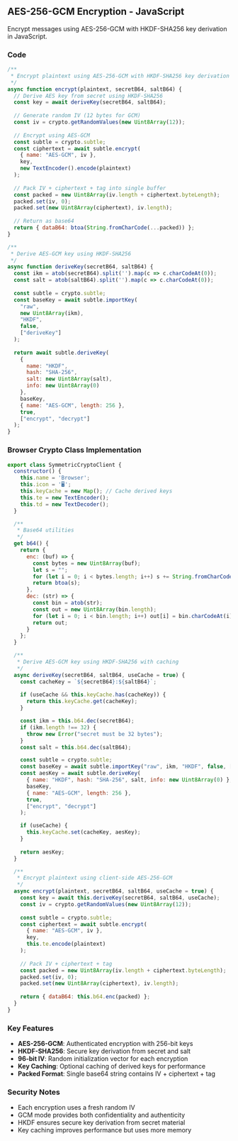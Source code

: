 ## AES-256-GCM Encryption - JavaScript

Encrypt messages using AES-256-GCM with HKDF-SHA256 key derivation in JavaScript.

### Code

```javascript
/**
 * Encrypt plaintext using AES-256-GCM with HKDF-SHA256 key derivation
 */
async function encrypt(plaintext, secretB64, saltB64) {
  // Derive AES key from secret using HKDF-SHA256
  const key = await deriveKey(secretB64, saltB64);
  
  // Generate random IV (12 bytes for GCM)
  const iv = crypto.getRandomValues(new Uint8Array(12));
  
  // Encrypt using AES-GCM
  const subtle = crypto.subtle;
  const ciphertext = await subtle.encrypt(
    { name: "AES-GCM", iv }, 
    key, 
    new TextEncoder().encode(plaintext)
  );
  
  // Pack IV + ciphertext + tag into single buffer
  const packed = new Uint8Array(iv.length + ciphertext.byteLength);
  packed.set(iv, 0);
  packed.set(new Uint8Array(ciphertext), iv.length);
  
  // Return as base64
  return { dataB64: btoa(String.fromCharCode(...packed)) };
}

/**
 * Derive AES-GCM key using HKDF-SHA256
 */
async function deriveKey(secretB64, saltB64) {
  const ikm = atob(secretB64).split('').map(c => c.charCodeAt(0));
  const salt = atob(saltB64).split('').map(c => c.charCodeAt(0));
  
  const subtle = crypto.subtle;
  const baseKey = await subtle.importKey(
    "raw", 
    new Uint8Array(ikm), 
    "HKDF", 
    false, 
    ["deriveKey"]
  );
  
  return await subtle.deriveKey(
    { 
      name: "HKDF", 
      hash: "SHA-256", 
      salt: new Uint8Array(salt), 
      info: new Uint8Array(0) 
    },
    baseKey,
    { name: "AES-GCM", length: 256 },
    true,
    ["encrypt", "decrypt"]
  );
}
```

### Browser Crypto Class Implementation

```javascript
export class SymmetricCryptoClient {
  constructor() {
    this.name = 'Browser';
    this.icon = '🖥️';
    this.keyCache = new Map(); // Cache derived keys
    this.te = new TextEncoder();
    this.td = new TextDecoder();
  }

  /**
   * Base64 utilities
   */
  get b64() {
    return {
      enc: (buf) => {
        const bytes = new Uint8Array(buf);
        let s = "";
        for (let i = 0; i < bytes.length; i++) s += String.fromCharCode(bytes[i]);
        return btoa(s);
      },
      dec: (str) => {
        const bin = atob(str);
        const out = new Uint8Array(bin.length);
        for (let i = 0; i < bin.length; i++) out[i] = bin.charCodeAt(i);
        return out;
      }
    };
  }

  /**
   * Derive AES-GCM key using HKDF-SHA256 with caching
   */
  async deriveKey(secretB64, saltB64, useCache = true) {
    const cacheKey = `${secretB64}:${saltB64}`;
    
    if (useCache && this.keyCache.has(cacheKey)) {
      return this.keyCache.get(cacheKey);
    }

    const ikm = this.b64.dec(secretB64);
    if (ikm.length !== 32) {
      throw new Error("secret must be 32 bytes");
    }
    const salt = this.b64.dec(saltB64);

    const subtle = crypto.subtle;
    const baseKey = await subtle.importKey("raw", ikm, "HKDF", false, ["deriveKey"]);
    const aesKey = await subtle.deriveKey(
      { name: "HKDF", hash: "SHA-256", salt, info: new Uint8Array(0) },
      baseKey,
      { name: "AES-GCM", length: 256 },
      true,
      ["encrypt", "decrypt"]
    );

    if (useCache) {
      this.keyCache.set(cacheKey, aesKey);
    }
    
    return aesKey;
  }

  /**
   * Encrypt plaintext using client-side AES-256-GCM
   */
  async encrypt(plaintext, secretB64, saltB64, useCache = true) {
    const key = await this.deriveKey(secretB64, saltB64, useCache);
    const iv = crypto.getRandomValues(new Uint8Array(12));
    
    const subtle = crypto.subtle;
    const ciphertext = await subtle.encrypt(
      { name: "AES-GCM", iv }, 
      key, 
      this.te.encode(plaintext)
    );
    
    // Pack IV + ciphertext + tag
    const packed = new Uint8Array(iv.length + ciphertext.byteLength);
    packed.set(iv, 0);
    packed.set(new Uint8Array(ciphertext), iv.length);
    
    return { dataB64: this.b64.enc(packed) };
  }
}
```

### Key Features

- **AES-256-GCM**: Authenticated encryption with 256-bit keys
- **HKDF-SHA256**: Secure key derivation from secret and salt
- **96-bit IV**: Random initialization vector for each encryption
- **Key Caching**: Optional caching of derived keys for performance
- **Packed Format**: Single base64 string contains IV + ciphertext + tag

### Security Notes

- Each encryption uses a fresh random IV
- GCM mode provides both confidentiality and authenticity
- HKDF ensures secure key derivation from secret material
- Key caching improves performance but uses more memory
